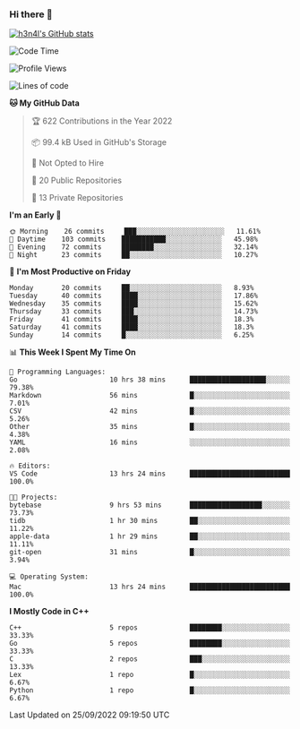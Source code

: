 ### Hi there 👋

[![h3n4l's GitHub stats](https://github-readme-stats.vercel.app/api?username=h3n4l&count_private=true&show_icons=true&theme=radical)](https://github.com/h3n4l/github-readme-stats)

<!--START_SECTION:waka-->
![Code Time](http://img.shields.io/badge/Code%20Time-690%20hrs%2056%20mins-blue)

![Profile Views](http://img.shields.io/badge/Profile%20Views-8-blue)

![Lines of code](https://img.shields.io/badge/From%20Hello%20World%20I%27ve%20Written-43%20Thousand%20lines%20of%20code-blue)

**🐱 My GitHub Data** 

> 🏆 622 Contributions in the Year 2022
 > 
> 📦 99.4 kB Used in GitHub's Storage 
 > 
> 🚫 Not Opted to Hire
 > 
> 📜 20 Public Repositories 
 > 
> 🔑 13 Private Repositories  
 > 
**I'm an Early 🐤** 

```text
🌞 Morning    26 commits     ███░░░░░░░░░░░░░░░░░░░░░░   11.61% 
🌆 Daytime    103 commits    ███████████░░░░░░░░░░░░░░   45.98% 
🌃 Evening    72 commits     ████████░░░░░░░░░░░░░░░░░   32.14% 
🌙 Night      23 commits     ██░░░░░░░░░░░░░░░░░░░░░░░   10.27%

```
📅 **I'm Most Productive on Friday** 

```text
Monday       20 commits     ██░░░░░░░░░░░░░░░░░░░░░░░   8.93% 
Tuesday      40 commits     ████░░░░░░░░░░░░░░░░░░░░░   17.86% 
Wednesday    35 commits     ████░░░░░░░░░░░░░░░░░░░░░   15.62% 
Thursday     33 commits     ███░░░░░░░░░░░░░░░░░░░░░░   14.73% 
Friday       41 commits     ████░░░░░░░░░░░░░░░░░░░░░   18.3% 
Saturday     41 commits     ████░░░░░░░░░░░░░░░░░░░░░   18.3% 
Sunday       14 commits     █░░░░░░░░░░░░░░░░░░░░░░░░   6.25%

```


📊 **This Week I Spent My Time On** 

```text
💬 Programming Languages: 
Go                       10 hrs 38 mins      ███████████████████░░░░░░   79.38% 
Markdown                 56 mins             █░░░░░░░░░░░░░░░░░░░░░░░░   7.01% 
CSV                      42 mins             █░░░░░░░░░░░░░░░░░░░░░░░░   5.26% 
Other                    35 mins             █░░░░░░░░░░░░░░░░░░░░░░░░   4.38% 
YAML                     16 mins             ░░░░░░░░░░░░░░░░░░░░░░░░░   2.08%

🔥 Editors: 
VS Code                  13 hrs 24 mins      █████████████████████████   100.0%

🐱‍💻 Projects: 
bytebase                 9 hrs 53 mins       ██████████████████░░░░░░░   73.73% 
tidb                     1 hr 30 mins        ██░░░░░░░░░░░░░░░░░░░░░░░   11.22% 
apple-data               1 hr 29 mins        ██░░░░░░░░░░░░░░░░░░░░░░░   11.11% 
git-open                 31 mins             █░░░░░░░░░░░░░░░░░░░░░░░░   3.94%

💻 Operating System: 
Mac                      13 hrs 24 mins      █████████████████████████   100.0%

```

**I Mostly Code in C++** 

```text
C++                      5 repos             ████████░░░░░░░░░░░░░░░░░   33.33% 
Go                       5 repos             ████████░░░░░░░░░░░░░░░░░   33.33% 
C                        2 repos             ███░░░░░░░░░░░░░░░░░░░░░░   13.33% 
Lex                      1 repo              █░░░░░░░░░░░░░░░░░░░░░░░░   6.67% 
Python                   1 repo              █░░░░░░░░░░░░░░░░░░░░░░░░   6.67%

```



 Last Updated on 25/09/2022 09:19:50 UTC
<!--END_SECTION:waka-->

